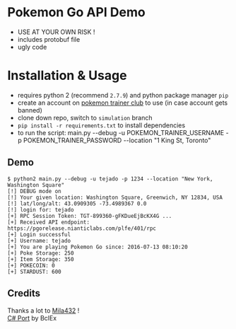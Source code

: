 # Pokemon Go API Demo

 * USE AT YOUR OWN RISK !
 * includes protobuf file
 * ugly code

# Installation & Usage

 * requires python 2 (recommend `2.7.9`) and python package manager `pip`
 * create an account on [pokemon trainer club](https://sso.pokemon.com/sso/login?locale=en&service=https://www.pokemon.com/us/pokemon-trainer-club/caslogin) to use (in case account gets banned)
 * clone down repo, switch to `simulation` branch
 * `pip install -r requirements.txt` to install dependencies
 * to run the script: main.py --debug -u POKEMON_TRAINER_USERNAME -p POKEMON_TRAINER_PASSWORD --location "1 King St, Toronto"

## Demo

    $ python2 main.py --debug -u tejado -p 1234 --location "New York, Washington Square"
    [!] DEBUG mode on
    [!] Your given location: Washington Square, Greenwich, NY 12834, USA
    [!] lat/long/alt: 43.0909305 -73.4989367 0.0
    [!] login for: tejado
    [+] RPC Session Token: TGT-899360-gFKDueEjBcKX4G ...
    [+] Received API endpoint: https://pgorelease.nianticlabs.com/plfe/401/rpc
    [+] Login successful
    [+] Username: tejado
    [+] You are playing Pokemon Go since: 2016-07-13 08:10:20
    [+] Poke Storage: 250
    [+] Item Storage: 350
    [+] POKECOIN: 0
    [+] STARDUST: 600

## Credits
Thanks a lot to [Mila432](https://github.com/Mila432/Pokemon_Go_API) !  
[C# Port](https://github.com/BclEx/pokemongo-api-demo.net) by BclEx
